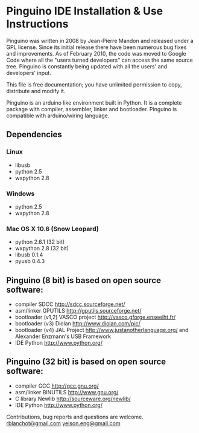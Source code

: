 # Pinguino IDE Installation & Use Instructions

Pinguino was written in 2008 by Jean-Pierre Mandon and released under a GPL license.
Since its initial release there have been numerous bug fixes and improvements.
As of February 2010, the code was moved to Google Code where all the "users turned developers"
can access the same source tree.
Pinguino is constantly being updated with all the users' and developers' input.

This file is free documentation; you have unlimited permission to copy,
distribute and modify it.

Pinguino is an arduino like environment built in Python.
It is a complete package with compiler, assembler, linker and bootloader.
Pinguino is compatible with arduino/wiring language.

## Dependencies

### Linux
- libusb
- python 2.5
- wxpython 2.8

### Windows
- python 2.5
- wxpython 2.8

### Mac OS X 10.6 (Snow Leopard)
- python 2.6.1 (32 bit)
- wxpython 2.8 (32 bit)
- libusb 0.1.4
- pyusb 0.4.3

## Pinguino (8 bit) is based on open source software:

- compiler      SDCC                 http://sdcc.sourceforge.net/
- asm/linker    GPUTILS              http://gputils.sourceforge.net/
- bootloader    (v1,2) VASCO project http://vasco.gforge.enseeiht.fr/
- bootloader    (v3) Diolan          http://www.diolan.com/pic/
- bootloader    (v4) JAL Project     http://www.justanotherlanguage.org/
                and Alexander Enzmann's USB Framework
- IDE           Python               http://www.python.org/

## Pinguino (32 bit) is based on open source software:

- compiler    GCC       http://gcc.gnu.org/
- asm/linker  BINUTILS  http://www.gnu.org/
- C library   Newlib    http://sourceware.org/newlib/
- IDE         Python    http://www.python.org/

Contributions, bug reports and questions are welcome.
rblanchot@gmail.com
yeison.eng@gmail.com
